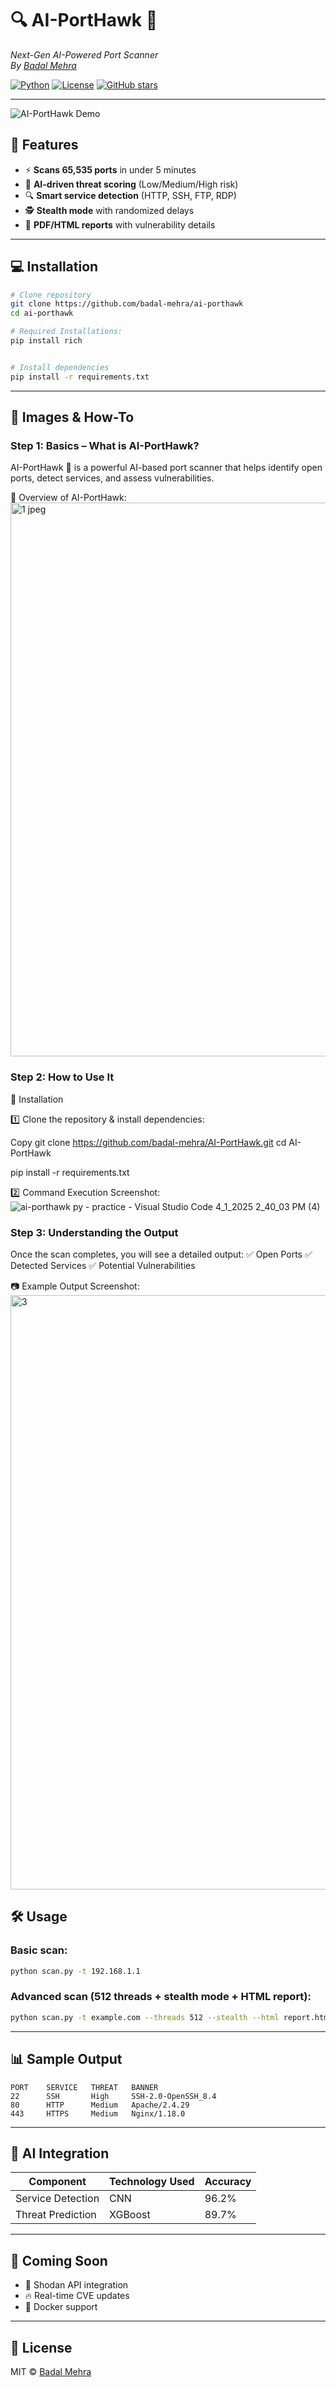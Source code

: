 # 🔍 AI-PortHawk 🦅
*Next-Gen AI-Powered Port Scanner*  
*By [Badal Mehra](https://github.com/badal-mehra)*  

[![Python](https://img.shields.io/badge/Python-3.8+-blue)](https://python.org)
[![License](https://img.shields.io/badge/License-MIT-green)](LICENSE)
[![GitHub stars](https://img.shields.io/github/stars/badal-mehra/ai-porthawk)](https://github.com/badal-mehra/ai-porthawk/stargazers)

---

![AI-PortHawk Demo](assets/demo.gif)

## 🚀 Features
- ⚡ **Scans 65,535 ports** in under 5 minutes
- 🤖 **AI-driven threat scoring** (Low/Medium/High risk)
- 🔍 **Smart service detection** (HTTP, SSH, FTP, RDP)
- 🕵️ **Stealth mode** with randomized delays
- 📄 **PDF/HTML reports** with vulnerability details

---

## 💻 Installation
```bash
# Clone repository
git clone https://github.com/badal-mehra/ai-porthawk
cd ai-porthawk

# Required Installations:
pip install rich


# Install dependencies
pip install -r requirements.txt
```

---

## 📸 Images & How-To
### Step 1: Basics – What is AI-PortHawk?
AI-PortHawk 🦅 is a powerful AI-based port scanner that helps identify open ports, detect services, and assess vulnerabilities.

📌 Overview of AI-PortHawk:
<img width="886" alt="1 jpeg" src="https://github.com/user-attachments/assets/1bce0d26-80f0-49a4-a3e4-8d7f09389f47" />

### Step 2: How to Use It
🔹 Installation

1️⃣ Clone the repository & install dependencies:

Copy
git clone https://github.com/badal-mehra/AI-PortHawk.git
cd AI-PortHawk

pip install -r requirements.txt

2️⃣ Command Execution Screenshot:
![ai-porthawk py - practice - Visual Studio Code 4_1_2025 2_40_03 PM (4)](https://github.com/user-attachments/assets/897db098-0026-4cef-894f-2a5571d6032e)

### Step 3: Understanding the Output
Once the scan completes, you will see a detailed output:
✅ Open Ports
✅ Detected Services
✅ Potential Vulnerabilities

📷 Example Output Screenshot:
<img width="951" alt="3" src="https://github.com/user-attachments/assets/7748ccf4-68cc-4978-a1af-5e3f2f1c24c9" />



## 🛠️ Usage
### Basic scan:
```bash
python scan.py -t 192.168.1.1
```
### Advanced scan (512 threads + stealth mode + HTML report):
```bash
python scan.py -t example.com --threads 512 --stealth --html report.html
```

---

## 📊 Sample Output
```
PORT    SERVICE   THREAT   BANNER
22      SSH       High     SSH-2.0-OpenSSH_8.4
80      HTTP      Medium   Apache/2.4.29
443     HTTPS     Medium   Nginx/1.18.0
```

---

## 🤖 AI Integration
| Component            | Technology Used | Accuracy |
|----------------------|----------------|----------|
| Service Detection   | CNN            | 96.2%    |
| Threat Prediction   | XGBoost        | 89.7%    |

---

## 🌟 Coming Soon
- 🔗 Shodan API integration
- 🔥 Real-time CVE updates
- 🐳 Docker support

---

## 📜 License
MIT © [Badal Mehra](https://github.com/badal-mehra)



